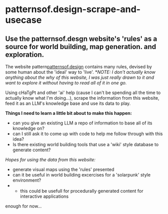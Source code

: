 # patternsof.design-scrape-and-usecase
## Use the patternsof.desgn website's 'rules' as a source for world building, map generation. and exploration.
The website pattern[patternsof.design](https://patternsof.design/) contains many rules, devised by some human about the 'ideal' way to 'live'.
**NOTE: I don't actually know anything about the why of this website, I was just really drawn to it and want to explore it without having to read all of it in one go.*

Using cHaTgPt and other 'ai' help (cause I can't be spending all the time to actually know what I'm doing...), scrape the information from this website, feed it as an LLM's knowledge base and use its data to play.

**Things I need to learn a little bit about to make this happen:**
- can you give an existing LLM a repo of information to base all of its knowledge on?
- can I still ask it to come up with code to help me follow through with this idea?
- Is there existing world building tools that use a 'wiki' style database to generate content?

*Hopes for using the data from this website:*
- generate visual maps using the 'rules' presented
- can it be useful in world building excercises for a 'solarpunk' style environment?
- - this could be usefull for procedurally generated content for interactive applications

enough for now...
